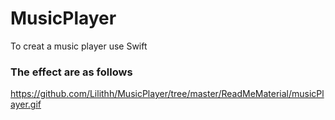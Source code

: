 # MusicPlayer
To creat a music player use Swift

### The effect are as follows
https://github.com/Lilithh/MusicPlayer/tree/master/ReadMeMaterial/musicPlayer.gif
